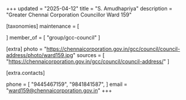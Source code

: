 +++
updated = "2025-04-12"
title = "S. Amudhapriya"
description = "Greater Chennai Corporation Councillor Ward 159"

[taxonomies]
maintenance = [

]
member_of = [
    "group/gcc-council"
]

[extra]
photo = "https://chennaicorporation.gov.in/gcc/council/council-address/photo/ward159.jpg"
sources = [
    "https://chennaicorporation.gov.in/gcc/council/council-address/"
]

[extra.contacts]

phone = [
    "9445467159",
    "9841841587",
    ]
email = "ward159@chennaicorporation.gov.in"
+++